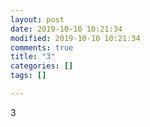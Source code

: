 ```yaml
---
layout: post
date: 2019-10-10 10:21:34
modified: 2019-10-10 10:21:34
comments: true
title: "3"
categories: []
tags: []

---
```

3